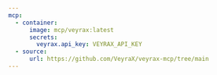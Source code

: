 ```yaml
---
mcp:
  - container:
      image: mcp/veyrax:latest
      secrets:
        veyrax.api_key: VEYRAX_API_KEY
  - source:
      url: https://github.com/VeyraX/veyrax-mcp/tree/main
---
```

